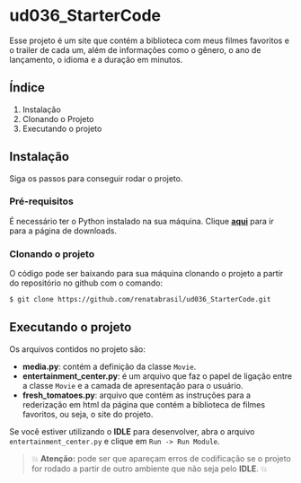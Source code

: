 # ud036_StarterCode

Esse projeto é um site que contém a biblioteca com meus filmes favoritos e o trailer de cada um, além de informações como o gênero, o ano de lançamento, o idioma e a duração em minutos.

## Índice

 1. Instalação
 2. Clonando o Projeto
 3. Executando o projeto

## Instalação

Siga os passos para conseguir rodar o projeto.

### Pré-requisitos

É necessário ter o Python instalado na sua máquina. Clique **[aqui](https://www.python.org/download/releases/2.7.5/)** para ir para a página de downloads.

### Clonando o projeto
O código pode ser baixando para sua máquina clonando o projeto a partir do repositório no github com o comando:

```bash
$ git clone https://github.com/renatabrasil/ud036_StarterCode.git
```

## Executando o projeto

Os arquivos contidos no projeto são:

- **media.py**: contém a definição da classe `Movie`.
- **entertainment_center.py**: é um arquivo que faz o papel de ligação entre a classe `Movie` e a camada de apresentação para o usuário.
- **fresh_tomatoes.py**: arquivo que contém as instruções para a rederização em html da página que contém a biblioteca de filmes favoritos, ou seja, o site do projeto.

Se você estiver utilizando o **IDLE** para desenvolver, abra o arquivo `entertainment_center.py` e clique em `Run -> Run Module`.

> :boom: **Atenção:** pode ser que apareçam erros de codificação se o projeto for rodado a partir de outro ambiente que não seja pelo **IDLE**. :boom:

